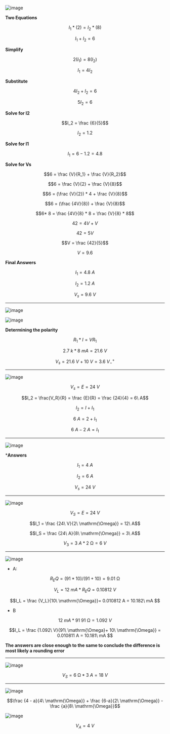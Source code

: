 ![image](https://github.com/user-attachments/assets/fee7e1de-cbec-4a6b-8c17-6625c26b61fb)

**Two Equations**

$$I_1*(2) = I_2*(8)$$

$$I_1 + I_2 = 6$$

**Simplify**

$$2(I_1) = 8(I_2)$$

$$I_1 = 4I_2$$

**Substitute**

$$4I_2 + I_2 = 6$$

$$5I_2 = 6$$

**Solve for I2**

$$I_2 = \frac {6}{5}$$

$$I_2 = 1.2$$

**Solve for I1**

$$I_1 = 6 - 1.2 = 4.8$$

**Solve for Vs**

$$6 = \frac {V}{R_1} + \frac {V}{R_2}$$

$$6 = \frac {V}{2} + \frac {V}{8}$$

$$6 = (\frac {V}{2}) * 4 + \frac {V}{8}$$

$$6 = (\frac {4V}{8}) + \frac {V}{8}$$

$$6* 8 = \frac {4V}{8} * 8 + \frac {V}{8} * 8$$

$$42 = 4V + V$$

$$42 = 5V$$

$$V = \frac {42}{5}$$

$$V = 9.6$$

**Final Answers**

$$I_1 = 4.8\ A$$

$$I_2 = 1.2\ A$$

$$V_s = 9.6\ V$$

***

![image](https://github.com/user-attachments/assets/73de73c2-daba-44f6-96e2-357d82531162)


![image](https://github.com/user-attachments/assets/50115692-9c12-4827-965e-e51b2aebb6bf)


**Determining the polarity**

$$R_1 * I = VR_1$$

$$2.7\ k * 8\ mA = 21.6\ V$$


$$V_s = 21.6\ V + 10\ V = 3.6\ V^+_-$$

***

![image](https://github.com/user-attachments/assets/c39b2a12-8e1a-42f7-b995-6924be6fc180)

$$V_s = E = 24\ V$$

$$I_2 = \frac{V_R}{R} = \frac {E}{R} = \frac {24}{4} = 6\ A$$

$$I_2 = I + I_1$$

$$6\ A = 2 + I_1$$

$$6\ A - 2\ A = I_1$$

***

![image](https://github.com/user-attachments/assets/51b608f9-ed0c-469c-a6f0-13b9549dfca9)


***Answers**

$$I_1 = 4\ A$$

$$I_2 = 6\ A$$

$$V_s = 24\ V$$

***

![image](https://github.com/user-attachments/assets/2a1862b1-5160-4808-8c09-edecc7280182)


$$V_S = E = 24\ V$$

$$I_1 = \frac {24\ V}{2\ \mathrm{\Omega}} = 12\ A$$

$$I_S = \frac {24\ A}{8\ \mathrm{\Omega}} = 3\ A$$

$$V_3 = 3\ A * 2\ \mathrm{\Omega} = 6\ V$$

***

![image](https://github.com/user-attachments/assets/fd34711a-e145-40da-af2a-46d5668b06ee)


* A: 

$$R_EQ = (91*10)/(91+10) = 9.01\ \mathrm{\Omega}$$

$$V_L = 12\ mA * R_EQ = 0.10812\ V$$

$$I_L = \frac {V_L}{10\ \mathrm{\Omega}}= 0.010812 A = 10.182\ mA $$

* B

$$12\ mA * 91\ \mathrm{91\ \Omega} = 1.092\ V$$

$$I_L = \frac {1.092\ V}{91\ \mathrm{\Omega}+ 10\ \mathrm{\Omega}} = 0.010811 A = 10.181\ mA $$

**The answers are close enough to the same to conclude the difference is most likely a rounding error**


***

![image](https://github.com/user-attachments/assets/ec2d3a8a-c2d5-45ad-80ad-e2ac33555c97)

$$V_S = 6\ \mathrm{\Omega} * 3\ A = 18\ V$$

***

![image](https://github.com/user-attachments/assets/de8a8848-5635-4c6f-b3f6-4b3c52484290)

$$\frac {4 - a}{4\ \mathrm{\Omega}} + \frac {6-a}{2\ \mathrm{\Omega}} - \frac {a}{8\ \mathrm{\Omega}}$$

![image](https://github.com/user-attachments/assets/831f484b-0335-4840-bfc1-5e11a0a26056)

$$V_A = 4\ V$$
